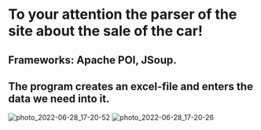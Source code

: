 # To your attention the parser of the site about the sale of the car!

## Frameworks: Apache POI, JSoup.

## The program creates an excel-file and enters the data we need into it.


![photo_2022-06-28_17-20-52](https://user-images.githubusercontent.com/93983025/176204788-3fb45d56-d8bb-4b75-974c-f8b89b8e659c.jpg)
![photo_2022-06-28_17-20-26](https://user-images.githubusercontent.com/93983025/176204802-0712c3b5-0a55-4b18-b80d-863ee3edc449.jpg)
